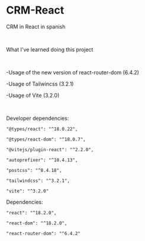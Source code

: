 # CRM-React

CRM in React in spanish

​

What I've learned doing this project

​

-Usage of the new version of react-router-dom (6.4.2)

-Usage of Tailwincss (3.2.1)

-Usage of Vite (3.2.0)

​

Developer dependencies: 

    "@types/react": "^18.0.22",
    
    "@types/react-dom": "^18.0.7",

    "@vitejs/plugin-react": "^2.2.0",

    "autoprefixer": "^10.4.13",

    "postcss": "^8.4.18",

    "tailwindcss": "^3.2.1",

    "vite": "^3.2.0"

Dependencies:

    "react": "^18.2.0",

    "react-dom": "^18.2.0",

    "react-router-dom": "^6.4.2"

